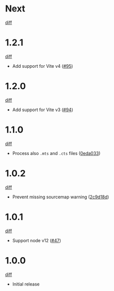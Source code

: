 # Next

[diff](https://github.com/Shinigami92/vite-plugin-ts-nameof/compare/1.2.1...main)

# 1.2.1

[diff](https://github.com/Shinigami92/vite-plugin-ts-nameof/compare/1.2.0...1.2.1)

- Add support for Vite v4 ([#95])

[#95]: https://github.com/Shinigami92/vite-plugin-ts-nameof/issues/95

# 1.2.0

[diff](https://github.com/Shinigami92/vite-plugin-ts-nameof/compare/1.1.0...1.2.0)

- Add support for Vite v3 ([#94])

[#94]: https://github.com/Shinigami92/vite-plugin-ts-nameof/issues/94

# 1.1.0

[diff](https://github.com/Shinigami92/vite-plugin-ts-nameof/compare/1.0.2...1.1.0)

- Process also `.mts` and `.cts` files ([0eda033])

[0eda033]: https://github.com/Shinigami92/vite-plugin-ts-nameof/commit/0eda033145446dbde693e8c3ede5eed2c1c53697

# 1.0.2

[diff](https://github.com/Shinigami92/vite-plugin-ts-nameof/compare/1.0.1...1.0.2)

- Prevent missing sourcemap warning ([2c9d18d])

[2c9d18d]: https://github.com/Shinigami92/vite-plugin-ts-nameof/commit/2c9d18dd5a23fd6486ee1cefb35e561a96a672e6

# 1.0.1

[diff](https://github.com/Shinigami92/vite-plugin-ts-nameof/compare/1.0.0...1.0.1)

- Support node v12 ([#47])

[#47]: https://github.com/Shinigami92/vite-plugin-ts-nameof/issues/47

# 1.0.0

[diff](https://github.com/Shinigami92/vite-plugin-ts-nameof/compare/3218a98e52ec662ee126952eefb77d2ee07a8bb0...1.0.0)

- Initial release
